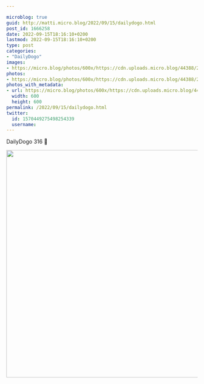 ```yaml
---

microblog: true
guid: http://matti.micro.blog/2022/09/15/dailydogo.html
post_id: 1666258
date: 2022-09-15T18:16:10+0200
lastmod: 2022-09-15T18:16:10+0200
type: post
categories:
- "DailyDogo"
images:
- https://micro.blog/photos/600x/https://cdn.uploads.micro.blog/44388/2022/022a36bc4d.jpg
photos:
- https://micro.blog/photos/600x/https://cdn.uploads.micro.blog/44388/2022/022a36bc4d.jpg
photos_with_metadata:
- url: https://micro.blog/photos/600x/https://cdn.uploads.micro.blog/44388/2022/022a36bc4d.jpg
  width: 600
  height: 600
permalink: /2022/09/15/dailydogo.html
twitter:
  id: 1570449275498254339
  username:
---
```

DailyDogo 316 🐶

<img src="https://micro.blog/photos/600x/https://blog.martin-haehnel.de/uploads/2022/022a36bc4d.jpg" width="600" height="600" alt="" />
